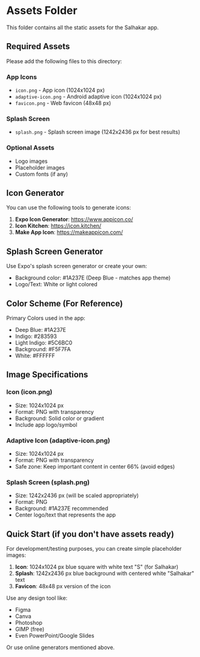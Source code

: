 # Assets Folder

This folder contains all the static assets for the Salhakar app.

## Required Assets

Please add the following files to this directory:

### App Icons
- `icon.png` - App icon (1024x1024 px)
- `adaptive-icon.png` - Android adaptive icon (1024x1024 px)
- `favicon.png` - Web favicon (48x48 px)

### Splash Screen
- `splash.png` - Splash screen image (1242x2436 px for best results)

### Optional Assets
- Logo images
- Placeholder images
- Custom fonts (if any)

## Icon Generator

You can use the following tools to generate icons:

1. **Expo Icon Generator**: https://www.appicon.co/
2. **Icon Kitchen**: https://icon.kitchen/
3. **Make App Icon**: https://makeappicon.com/

## Splash Screen Generator

Use Expo's splash screen generator or create your own:
- Background color: #1A237E (Deep Blue - matches app theme)
- Logo/Text: White or light colored

## Color Scheme (For Reference)

Primary Colors used in the app:
- Deep Blue: #1A237E
- Indigo: #283593
- Light Indigo: #5C6BC0
- Background: #F5F7FA
- White: #FFFFFF

## Image Specifications

### Icon (icon.png)
- Size: 1024x1024 px
- Format: PNG with transparency
- Background: Solid color or gradient
- Include app logo/symbol

### Adaptive Icon (adaptive-icon.png)
- Size: 1024x1024 px
- Format: PNG with transparency
- Safe zone: Keep important content in center 66% (avoid edges)

### Splash Screen (splash.png)
- Size: 1242x2436 px (will be scaled appropriately)
- Format: PNG
- Background: #1A237E recommended
- Center logo/text that represents the app

## Quick Start (if you don't have assets ready)

For development/testing purposes, you can create simple placeholder images:

1. **Icon**: 1024x1024 px blue square with white text "S" (for Salhakar)
2. **Splash**: 1242x2436 px blue background with centered white "Salhakar" text
3. **Favicon**: 48x48 px version of the icon

Use any design tool like:
- Figma
- Canva
- Photoshop
- GIMP (free)
- Even PowerPoint/Google Slides

Or use online generators mentioned above.

